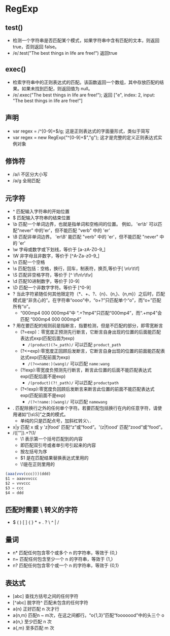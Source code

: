 # RegExp

## test()

- 检测一个字符串是否匹配某个模式，如果字符串中含有匹配的文本，则返回 true，否则返回 false。
- /e/.test("The best things in life are free!") 返回true

## exec()

- 检索字符串中的正则表达式的匹配。该函数返回一个数组，其中存放匹配的结果。如果未找到匹配，则返回值为 null。
- /e/.exec("The best things in life are free!"); 返回 ["e", index: 2, input: "The best things in life are free!"]

## 声明

- var regex = /^[0-9]+$/g; 这是正则表达式的字面量形式，类似于简写
- var regex = new RegExp("^[0-9]+$","g"); 这才是完整的定义正则表达式实例对象

## 修饰符

- /a/i 不区分大小写
- /a/g 全局匹配

## 元字符

- ^  匹配输入字符串的开始位置
- $  匹配输入字符串的结束位置
- \b 匹配一个单词边界，也就是指单词和空格间的位置。 例如， 'er\b' 可以匹配"never" 中的'er'，但不能匹配 "verb" 中的 'er'
- \B 匹配非单词边界。 'er\B' 能匹配 "verb" 中的 'er'，但不能匹配 "never" 中的 'er'
- \w 字母或数字或下划线，等价于 [a-zA-Z0-9_]
- \W 非字母且非数字，等价于 [^A-Za-z0-9_]
- \n 匹配一个空格
- \s 匹配包括：空格，换行，回车，制表符，换页,等价于[ \n\r\t\f]
- \S 匹配非空格字符，等价于 [^ \f\n\r\t\v]
- \d 匹配10进制数字，等价于 [0-9]
- \D 匹配一个非数字字符。等价于 [^0-9]
- ?  当此字符紧随任何其他限定符（*、+、?、{n}、{n,}、{n,m}）之后时，匹配模式是“非贪心的”。在字符串“oooo”中，“o+?”只匹配单个“o”，而“o+”匹配所有“o”。
  - “000mp4  000 000mp4”中  “.+?mp4”只匹配“000mp4”，而“.+mp4”会匹配 “000mp4  000 000mp4”
- ? 用在要匹配的规则前是指断言，指要检测，但是不匹配的部分，即零宽断言
  - (?=exp)：零宽度正预测先行断言，它断言自身出现的位置的后面能匹配表达式exp(匹配后面为exp)
    - `/(product)(?=_path)/` 可以匹配 `product_path`
  - (?<=exp):零宽度正回顾后发断言，它断言自身出现的位置的前面能匹配表达式exp(匹配前面为exp)
    - `/(?<=name:)(wang)/` 可以匹配 `name:wang`
  - (?!exp):零宽度负预测先行断言，断言此位置的后面不能匹配表达式exp(匹配后面不是exp)
    - `/(product)(?!_path)/` 可以匹配 `productpath`
  - (?<!exp):零宽度负回顾后发断言来断言此位置的前面不能匹配表达式exp(匹配前面不是exp)
    - `/(?<!name:)(wang)/` 可以匹配 `namewang`
- .  匹配除换行之外的任何单个字符。若要匹配包括换行在内的任意字符，请使用诸如“[\s\S]”之类的模式。
  - 单纯的只是匹配点号，加斜杠转义`\.`
- x|y 匹配 x 或 y 'z|food' 匹配“z”或“food”。'(z|f)ood' 匹配“zood”或“food”。
- /(['"]).+?\1/
  - \1 表示第一个括号匹配到的内容
  - 即匹配双引号或者单引号引起来的内容
  - 按左括号为序
  - $1 是在匹配结果替换表达式里用的
  - \1是在正则里用的

```js
(aaa(vvv(ccc)))(ddd)
$1 = aaavvvccc
$2 = vvvccc
$3 = ccc
$4 = ddd
```

## 匹配时需要 \ 转义的字符

- $ ( ) [ ] { } * + . ? \ ^ | /

## 量词

- n* 匹配任何包含零个或多个 n 的字符串，等效于 {0,}
- n+ 匹配任何包含至少一个 n 的字符串，等效于 {1,}
- n? 匹配任何包含零个或一个 n 的字符串，等效于 {0,1}

## 表达式

- [abc] 查找方括号之间的任何字符
- [^abc] 脱字符^ 匹配未包含的任何字符
- a{n} 正好匹配 n 次才行
- a{n,m} 匹配n ~ m次，在这之间都行。“o{1,3}”匹配“fooooood”中的头三个 o
- a{n,} 至少匹配 n 次
- a{,m} 至多匹配 m 次